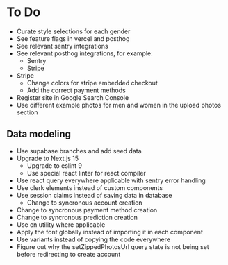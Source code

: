# To Do

- Curate style selections for each gender
- See feature flags in vercel and posthog
- See relevant sentry integrations
- See relevant posthog integrations, for example:
  - Sentry
  - Stripe
- Stripe
  - Change colors for stripe embedded checkout
  - Add the correct payment methods
- Register site in Google Search Console
- Use different example photos for men and women in the upload photos section

## Data modeling

- Use supabase branches and add seed data
- Upgrade to Next.js 15
  - Upgrade to eslint 9
  - Use special react linter for react compiler
- Use react query everywhere applicable with sentry error handling
- Use clerk elements instead of custom components
- Use session claims instead of saving data in database
  - Change to syncronous account creation
- Change to syncronous payment method creation
- Change to syncronous prediction creation
- Use cn utility where applicable
- Apply the font globally instead of importing it in each component
- Use variants instead of copying the code everywhere
- Figure out why the setZippedPhotosUrl query state is not being set before redirecting to create account
